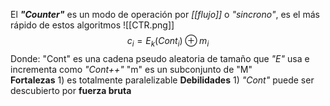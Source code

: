 El ***"Counter"*** es un modo de operación por *[[flujo]]* o *"sincrono"*, es el más rápido de estos algoritmos
![[CTR.png]]
$$
c_i= E_k(Cont_i) \oplus m_i
$$
Donde:
	"Cont" es una cadena pseudo aleatoria de tamaño que *"E"* usa e incrementa como *"Cont++"*
	"m" es un subconjunto de "M"	
**Fortalezas**
	1) es totalmente paralelizable
**Debilidades**
	1) *"Cont"* puede ser descubierto por **fuerza bruta** 